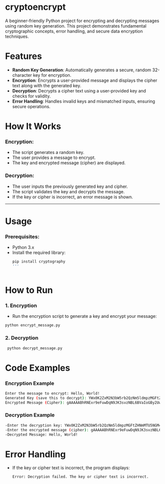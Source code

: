 # cryptoencrypt
A beginner-friendly Python project for encrypting and decrypting messages using random key generation. This project demonstrates fundamental cryptographic concepts, error handling, and secure data encryption techniques.
# Features
- **Random Key Generation**: Automatically generates a secure, random 32-character key for encryption.
- **Encryption**: Encrypts a user-provided message and displays the cipher text along with the generated key.
- **Decryption**: Decrypts a cipher text using a user-provided key and checks for validity.
- **Error Handling**: Handles invalid keys and mismatched inputs, ensuring secure operations.

# How It Works

### **Encryption:**
- The script generates a random key.
- The user provides a message to encrypt.
- The key and encrypted message (cipher) are displayed.

### **Decryption:**
- The user inputs the previously generated key and cipher.
- The script validates the key and decrypts the message.
- If the key or cipher is incorrect, an error message is shown.

---

# Usage

### **Prerequisites:**
- Python 3.x
- Install the required library:
  ```bash
  pip install cryptography
  '''



# How to Run

### 1. **Encryption**
- Run the encryption script to generate a key and encrypt your message:
```bash
python encrypt_message.py
```

### 2. **Decryption**
```bash
 python decrypt_message.py
```



# Code Examples
### **Encryption Example**

```bash
Enter the message to encrypt: Hello, World!
Generated Key (save this to decrypt): YWx0K2ZxM2N3bW5rb2QzNm5ldmpzMGFtZHNmMTU5NGM=
Encrypted Message (Cipher): gAAAAABhRNExr9eFuwDqN9JK3svzNBL6BVaIoGBy2UweHJeb4gg9FXaO1
```


### **Decryption Example**
```bash  
-Enter the decryption key: YWx0K2ZxM2N3bW5rb2QzNm5ldmpzMGFtZHNmMTU5NGM=
-Enter the encrypted message (cipher): gAAAAABhRNExr9eFuwDqN9JK3svzNBL6BVaIoGBy2UweHJeb4gg9FXaO1
-Decrypted Message: Hello, World!
```



# Error Handling

- If the key or cipher text is incorrect, the program displays:
  ```bash
  Error: Decryption failed. The key or cipher text is incorrect.
  ```

  



   
